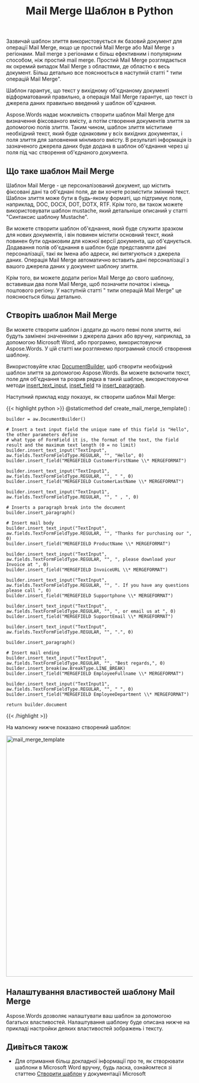 ﻿---
title: Mail Merge Шаблон в Python
second_title: Aspose.Words для Python via .NET
articleTitle: Mail Merge Шаблон
linktitle: Mail Merge Шаблон
type: docs
description: "Створіть шаблон Mail Merge для визначення фіксованого вмісту у вихідних документах, а потім створіть документи, що об'єднуються, використовуючи поля об'єднання в Python."
keywords: "create Mail Merge template python"
weight: 10
url: /uk/python-net/mail-merge-template/
timestamp: 2024-01-31-14-23-37
---

Зазвичай шаблон злиття використовується як базовий документ для операції Mail Merge, якщо це простий Mail Merge або Mail Merge з регіонами. Mail merge з регіонами є більш ефективним і популярним способом, ніж простий mail merge. Простий Mail Merge розглядається як окремий випадок Mail Merge з областями, де областю є весь документ. Більш детально все пояснюється в наступній статті " типи операцій Mail Merge".

Шаблон гарантує, що текст у вихідному об'єднаному документі відформатований правильно, а операція Mail Merge гарантує, що текст із джерела даних правильно введений у шаблон об'єднання.

Aspose.Words надає можливість створити шаблон Mail Merge для визначення фіксованого вмісту, а потім створення документів злиття за допомогою полів злиття. Таким чином, шаблон злиття міститиме необхідний текст, який буде однаковим у всіх вихідних документах, і поля злиття для заповнення мінливого вмісту. В результаті інформація із зазначеного джерела даних буде додана в шаблон об'єднання через ці поля під час створення об'єднаного документа.

## Що таке шаблон Mail Merge

Шаблон Mail Merge - це персоналізований документ, що містить фіксовані дані та об'єднані поля, де ви хочете розмістити змінний текст. Шаблон злиття може бути в будь-якому форматі, що підтримує поля, наприклад, DOC, DOCX, DOT, DOTX, RTF. Крім того, ви також можете використовувати шаблон mustache, який детальніше описаний у статті "Синтаксис шаблону Mustache".

Ви можете створити шаблон об'єднання, який буде служити зразком для нових документів, і він повинен містити основний текст, який повинен бути однаковим для кожної версії документа, що об'єднується. Додавання полів об'єднання в шаблон буде представляти дані персоналізації, такі як Імена або адреси, які витягуються з джерела даних. Операція Mail Merge автоматично вставить дані персоналізації з вашого джерела даних у документ шаблону злиття.

Крім того, ви можете додати регіон Mail Merge до свого шаблону, вставивши два поля Mail Merge, щоб позначити початок і кінець поштового регіону. У наступній статті " типи операцій Mail Merge" це пояснюється більш детально.

## Створіть шаблон Mail Merge

Ви можете створити шаблон і додати до нього певні поля злиття, які будуть замінені значеннями з джерела даних або вручну, наприклад, за допомогою Microsoft Word, або програмно, використовуючи Aspose.Words. У цій статті ми розглянемо програмний спосіб створення шаблону.

Використовуйте клас [DocumentBuilder](https://reference.aspose.com/words/python-net/aspose.words/documentbuilder/), щоб створити необхідний шаблон злиття за допомогою Aspose.Words. Ви можете включити текст, поле для об'єднання та розрив рядка в такий шаблон, використовуючи методи [insert_text_input](https://reference.aspose.com/words/python-net/aspose.words/documentbuilder/insert_text_input/), [inset_field](https://reference.aspose.com/words/python-net/aspose.words/documentbuilder/insert_field/) та [insert_paragraph](https://reference.aspose.com/words/python-net/aspose.words/documentbuilder/insert_paragraph/).

Наступний приклад коду показує, як створити шаблон Mail Merge:

{{< highlight python >}}
@staticmethod
def create_mail_merge_template() :
    
    builder = aw.DocumentBuilder()
    
    # Insert a text input field the unique name of this field is "Hello", the other parameters define
    # what type of FormField it is, the format of the text, the field result and the maximum text length (0 = no limit)
    builder.insert_text_input("TextInput", aw.fields.TextFormFieldType.REGULAR, "", "Hello", 0)
    builder.insert_field("MERGEFIELD CustomerFirstName \\* MERGEFORMAT")
    
    builder.insert_text_input("TextInput1", aw.fields.TextFormFieldType.REGULAR, "", " ", 0)
    builder.insert_field("MERGEFIELD CustomerLastName \\* MERGEFORMAT")
    
    builder.insert_text_input("TextInput1", aw.fields.TextFormFieldType.REGULAR, "", " , ", 0)
    
    # Inserts a paragraph break into the document
    builder.insert_paragraph()
    
    # Insert mail body
    builder.insert_text_input("TextInput", aw.fields.TextFormFieldType.REGULAR, "", "Thanks for purchasing our ", 0)
    builder.insert_field("MERGEFIELD ProductName \\* MERGEFORMAT")
    
    builder.insert_text_input("TextInput", aw.fields.TextFormFieldType.REGULAR, "", ", please download your Invoice at ", 0)
    builder.insert_field("MERGEFIELD InvoiceURL \\* MERGEFORMAT")
    
    builder.insert_text_input("TextInput", aw.fields.TextFormFieldType.REGULAR, "", ". If you have any questions please call ", 0)
    builder.insert_field("MERGEFIELD Supportphone \\* MERGEFORMAT")
    
    builder.insert_text_input("TextInput", aw.fields.TextFormFieldType.REGULAR, "", ", or email us at ", 0)
    builder.insert_field("MERGEFIELD SupportEmail \\* MERGEFORMAT")
    
    builder.insert_text_input("TextInput", aw.fields.TextFormFieldType.REGULAR, "", ".", 0)
    
    builder.insert_paragraph()
    
    # Insert mail ending
    builder.insert_text_input("TextInput", aw.fields.TextFormFieldType.REGULAR, "", "Best regards,", 0)
    builder.insert_break(aw.BreakType.LINE_BREAK)
    builder.insert_field("MERGEFIELD EmployeeFullname \\* MERGEFORMAT")
    
    builder.insert_text_input("TextInput1", aw.fields.TextFormFieldType.REGULAR, "", " ", 0)
    builder.insert_field("MERGEFIELD EmployeeDepartment \\* MERGEFORMAT")
    
    return builder.document
{{< /highlight >}}

На малюнку нижче показано створений шаблон:

<img src="mail-merge-template-1.png" alt="mail_merge_template" style="width:650px"/>

## Налаштування властивостей шаблону Mail Merge

Aspose.Words дозволяє налаштувати ваш шаблон за допомогою багатьох властивостей. Налаштування шаблону буде описана нижче на прикладі настройки деяких властивостей зображень і тексту.

## Дивіться також

* Для отримання більш докладної інформації про те, як створювати шаблони в Microsoft Word вручну, будь ласка, ознайомтеся зі статтею [Створити шаблон](https://support.microsoft.com/en-us/office/save-a-word-document-as-a-template-cb17846d-ecec-49d4-82ea-a6f5e3e8b9ae) у документації Microsoft
